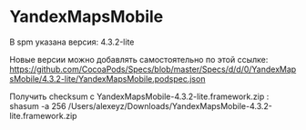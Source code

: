 # YandexMapsMobile

В spm указана версия: 4.3.2-lite


Новые версии можно добавлять самостоятельно по этой ссылке:
https://github.com/CocoaPods/Specs/blob/master/Specs/d/d/0/YandexMapsMobile/4.3.2-lite/YandexMapsMobile.podspec.json

Получить checksum c YandexMapsMobile-4.3.2-lite.framework.zip :
shasum -a 256 /Users/alexeyz/Downloads/YandexMapsMobile-4.3.2-lite.framework.zip